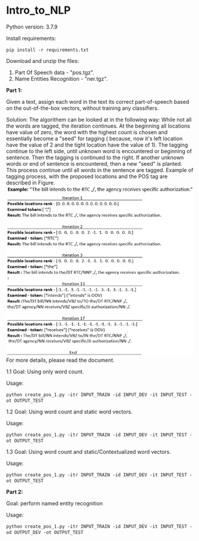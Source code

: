# Intro_to_NLP
Python version: 3.7.9

Install requirements:
```
pip install -r requirements.txt
```
Download and unzip the files:
1) Part Of Speech data - "pos.tgz".
2) Name Entities Recognition - "ner.tgz".


**Part 1:**

Given a text, assign each word in the text its correct part-of-speech based on the out-of-the-box vectors, without
training any classifiers.

Solution:
The algorithem can be looked at in the following way: While not all the words are tagged, the iteration continues.
At the beginning all locations have value of zero, the word with the highest count is chosen and essentially become a "seed" for tagging ( because, now it's left location have the value of 2 and the tight location have the value of 1).
The tagging continue to the left side, until unknown word is encountered or beginning of sentence. Then the tagging is continued to the right. If another unknown words or end of sentence is encountered, then a new "seed" is planted.
This process continue until all words in the sentence are tagged. Example of tagging process, with the proposed locations and the POS tag are described in Figure.
![alt text](images/example_section11.jpg)
For more details, please read the document.

1.1
Goal: 
Using only word count.

Usage:
```
python create_pos_1.py -itr INPUT_TRAIN -id INPUT_DEV -it INPUT_TEST -ot OUTPUT_TEST
```

1.2
Goal: 
Using word count and static word vectors.


Usage:
```
python create_pos_1.py -itr INPUT_TRAIN -id INPUT_DEV -it INPUT_TEST -ot OUTPUT_TEST
```

1.3
Goal:
Using word count and static/Contextualized word vectors.


Usage:
```
python create_pos_1.py -itr INPUT_TRAIN -id INPUT_DEV -it INPUT_TEST -ot OUTPUT_TEST
```
**Part 2:**

Goal: 
perform named entity recognition

Usage:
```
python create_pos_1.py -itr INPUT_TRAIN -id INPUT_DEV -it INPUT_TEST -od OUTPUT_DEV -ot OUTPUT_TEST
```
